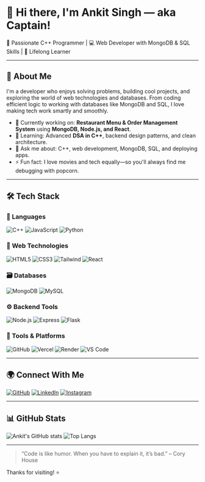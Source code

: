 # 👋 Hi there, I'm Ankit Singh — aka Captain!

🚀 Passionate C++ Programmer | 💻 Web Developer with MongoDB & SQL Skills | 🎯 Lifelong Learner

---

## 🧠 About Me

I'm a developer who enjoys solving problems, building cool projects, and exploring the world of web technologies and databases. From coding efficient logic to working with databases like MongoDB and SQL, I love making tech work smartly and smoothly.

- 🔭 Currently working on: **Restaurant Menu & Order Management System** using **MongoDB, Node.js, and React**.
- 🌱 Learning: Advanced **DSA in C++**, backend design patterns, and clean architecture.
- 💬 Ask me about: C++, web development, MongoDB, SQL, and deploying apps.
- ⚡ Fun fact: I love movies and tech equally—so you'll always find me debugging with popcorn.

---

## 🛠️ Tech Stack

### 🚀 Languages
![C++](https://img.shields.io/badge/C++-00599C?style=flat&logo=c%2B%2B&logoColor=white)
![JavaScript](https://img.shields.io/badge/JavaScript-F7DF1E?style=flat&logo=javascript&logoColor=black)
![Python](https://img.shields.io/badge/Python-3776AB?style=flat&logo=python&logoColor=white)

### 🧱 Web Technologies
![HTML5](https://img.shields.io/badge/HTML5-E34F26?style=flat&logo=html5&logoColor=white)
![CSS3](https://img.shields.io/badge/CSS3-1572B6?style=flat&logo=css3&logoColor=white)
![Tailwind](https://img.shields.io/badge/TailwindCSS-06B6D4?style=flat&logo=tailwind-css&logoColor=white)
![React](https://img.shields.io/badge/React-20232a?style=flat&logo=react&logoColor=61DAFB)

### 🗃️ Databases
![MongoDB](https://img.shields.io/badge/MongoDB-47A248?style=flat&logo=mongodb&logoColor=white)
![MySQL](https://img.shields.io/badge/MySQL-00758F?style=flat&logo=mysql&logoColor=white)

### ⚙️ Backend Tools
![Node.js](https://img.shields.io/badge/Node.js-339933?style=flat&logo=nodedotjs&logoColor=white)
![Express](https://img.shields.io/badge/Express.js-000000?style=flat&logo=express&logoColor=white)
![Flask](https://img.shields.io/badge/Flask-000000?style=flat&logo=flask&logoColor=white)

### 🔧 Tools & Platforms
![GitHub](https://img.shields.io/badge/GitHub-181717?style=flat&logo=github&logoColor=white)
![Vercel](https://img.shields.io/badge/Vercel-000000?style=flat&logo=vercel&logoColor=white)
![Render](https://img.shields.io/badge/Render-46E3B7?style=flat&logo=render&logoColor=black)
![VS Code](https://img.shields.io/badge/VSCode-007ACC?style=flat&logo=visual-studio-code&logoColor=white)

---

## 🌍 Connect With Me

[![GitHub](https://img.shields.io/badge/GitHub-181717?style=flat&logo=github&logoColor=white)](https://github.com/Iankitsinghak)
[![LinkedIn](https://img.shields.io/badge/LinkedIn-0A66C2?style=flat&logo=linkedin&logoColor=white)](https://linkedin.com/in/ankit-singh-5937a4324/)
[![Instagram](https://img.shields.io/badge/Instagram-E4405F?style=flat&logo=instagram&logoColor=white)](https://instagram.com/ankit__singh__ak)

---

## 📊 GitHub Stats

![Ankit's GitHub stats](https://github-readme-stats.vercel.app/api?username=yourusername&show_icons=true&theme=dark)
![Top Langs](https://github-readme-stats.vercel.app/api/top-langs/?username=yourusername&layout=compact&theme=dark)

---

> “Code is like humor. When you have to explain it, it’s bad.” – Cory House

Thanks for visiting! ⭐
